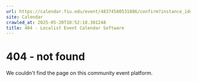 ```yaml
---
url: https://calendar.fiu.edu/event/48374580531886/confirm?instance_id=48374580546232&return=https%3A%2F%2Fcalendar.fiu.edu%2F
site: Calendar
crawled_at: 2025-05-20T10:52:18.301248
title: 404 - Localist Event Calendar Software
---
```


# 404 - not found
We couldn't find the page on this community event platform.
